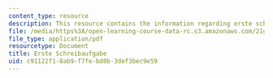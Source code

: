 ```yaml
---
content_type: resource
description: This resource contains the information regarding erste schreibaufgabe.
file: /media/https%3A/open-learning-course-data-rc.s3.amazonaws.com/21g-403-german-iii-spring-2004/c91122f18ab9f7febd8b3def3bec9e59_MIT21G_403S04_asn1_3.pdf
file_type: application/pdf
resourcetype: Document
title: Erste Schreibaufgabe
uid: c91122f1-8ab9-f7fe-bd8b-3def3bec9e59
---
```

